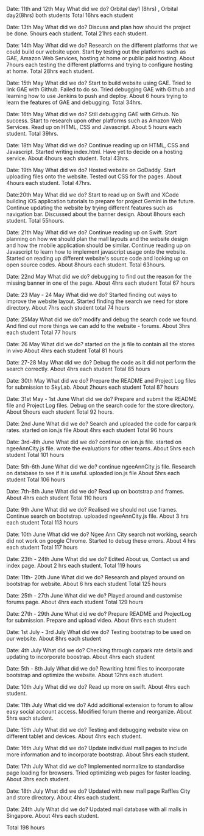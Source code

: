 Date: 11th and 12th May 
What did we do? Orbital day1 (8hrs) , Orbital day2(8hrs) both students
Total 16hrs each student

Date: 13th May
What did we do? Discuss and plan how should the project be done. 5hours each student.
Total 21hrs each student.

Date: 14th May
What did we do? Research on the different platforms that we could build our website upon. 
                Start by testing out the platforms such as GAE, Amazon Web Services, hosting at home
                or public paid hosting.
           		About 7hours each testing the different platforms and trying to configure hosting at home.
Total 28hrs each student.
           		
Date: 15th May
What did we do? Start to build website using GAE. Tried to link GAE with Github. Failed to do so. Tried debugging GAE
				with Github and learning how to use Jenkins to push and deploy. 
				About 6 hours trying to learn the features of GAE and debugging.
Total 34hrs. 

Date: 16th May
What did we do? Still debugging GAE with Github. No success. Start to research upon other platforms such as Amazon Web Services.
				Read up on HTML, CSS and Javascript. 
				About 5 hours each student.
Total 39hrs.

Date: 18th May
What did we do? Continue reading up on HTML, CSS and Javascript. Started writing index.html. Have yet to decide on a hosting service.
				About 4hours each student.
Total 43hrs.

Date: 19th May
What did we do? Hosted website on GoDaddy. Start uploading files onto the website. Tested out CSS for the pages.
				About 4hours each student.
Total 47hrs.

Date:20th May
What did we do? Start to read up on Swift and XCode building iOS application tutorials to prepare for project Gemini in the future.
				Continue updating the website by trying different features such as navigation bar. Discussed about the banner design.
				About 8hours each student.
Total 55hours.

Date: 21th May
What did we do? Continue reading up on Swift. Start planning on how we should plan the mall layouts and the website design and how the mobile
				application should be similar. Continue reading up on Javascript to learn how to implement javascript usage onto the website. 
				Started on reading up different website's source code and looking up on open source codes.
				About 8hours each student.
Total 63hours.

Date: 22nd May
What did we do? debugging to find out the reason for the missing banner in one of the page. 
				About 4hrs each student
Total 67 hours

Date: 23 May - 24 May 
What did we do? Started finding out ways to improve the website layout. Started finding the search we need for store directory. 
				About 7hrs each student
total 74 hours

Date: 25May
What did we do? modify and debug the search code we found. And find out more things we can add to the website - forums. 
				About 3hrs each student
Total 77 hours

Date: 26 May 
What did we do? started on the js file to contain all the stores in vivo 
				About 4hrs each student
Total 81 hours

Date: 27-28 May 
What did we do? Debug the code as it did not perform the search correctly.
				About 4hrs each student
Total 85 hours

Date: 30th May
What did we do? Prepare the README and Project Log files for submission to SkyLab.
				About 2hours each student
Total 87 hours

Date: 31st May - 1st June
What did we do? Prepare and submit the README file and Project Log files. Debug on the search code for the store directory.
				About 5hours each student
Total 92 hours.

Date: 2nd June 
What did we do? Search and uploaded the code for carpark rates. started on ion.js file
				About 4hrs each student
Total 96 hours

Date: 3rd-4th June
What did we do? continue on ion.js file. started on ngeeAnnCity.js file. wrote the evaluations for other teams.
				About 5hrs each student 
Total 101 hours

Date: 5th-6th June
What did we do? continue ngeeAnnCity.js file. Research on database to see if it is useful. uploaded ion.js file
				About 5hrs each student
Total 106 hours 

Date: 7th-8th June
What did we do? Read up on bootstrap and frames. 
				About 4hrs each student 
Total 110 hours

Date: 9th June
What did we do? Realised we should not use frames. Continue search on bootstrap. uploaded ngeeAnnCity.js file.
				About 3 hrs each student
Total 113 hours

Date: 10th June
What did we do? Ngee Ann City search not working, search did not work on google Chrome. Started to debug these errors. 
				About 4 hrs each student
Total 117 hours 

Date: 23th - 24th June 
What did we do? Edited About us, Contact us and index page. 
				About 2 hrs each student. 
Total 119 hours 

Date: 11th- 20th June 
What did we do? Research and played around on bootstrap for website.
				About 6 hrs each student
Total 125 hours

Date: 25th - 27th June
What did we do? Played around and customise forums page.
				About 4hrs each student
Total 129 hours

Date: 27th - 29th June
What did we do? Prepare README and ProjectLog for submission. Prepare and upload video. 
				About 6hrs each student

Date: 1st July - 3rd July
What did we do? Testing bootstrap to be used on our website.
				About 8hrs each student
				
Date: 4th July
What did we do? Checking through carpark rate details and updating to incorporate boostrap.
				About 4hrs each student
				
Date: 5th - 8th July
What did we do? Rewriting html files to incorporate bootstrap and optimize the website.
				About 12hrs each student.
				
Date: 10th July
What did we do? Read up more on swift.
				About 4hrs each student.
				
Date: 11th July
What did we do? Add additional extension to forum to allow easy social account access.
				Modified forum theme and reorganize.
				About 5hrs each student.				
				
Date: 15th July
What did we do? Testing and debugging website view on different tablet and devices.
				About 4hrs each student.
				
Date: 16th July
What did we do? Update individual mall pages to include more information and to incorporate bootstrap.
				About 5hrs each student.
									
Date: 17th July
What did we do? Implemented normalize to standardise page loading for browsers. Tried optimizing web pages for faster loading.
				About 3hrs each student.
				
Date: 18th July
What did we do? Updated with new mall page Raffles City and store directory.
				About 4hrs each student.
				
Date: 24th July
What did we do? Updated mall database with all malls in Singapore.
				About 4hrs each student.
				
Total 198 hours	
